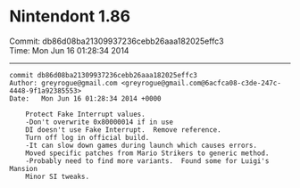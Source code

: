 # Nintendont 1.86
Commit: db86d08ba21309937236cebb26aaa182025effc3  
Time: Mon Jun 16 01:28:34 2014   

-----

```
commit db86d08ba21309937236cebb26aaa182025effc3
Author: greyrogue@gmail.com <greyrogue@gmail.com@6acfca08-c3de-247c-4448-9f1a92385553>
Date:   Mon Jun 16 01:28:34 2014 +0000

    Protect Fake Interrupt values.
    -Don't overwrite 0x80000014 if in use
    DI doesn't use Fake Interrupt.  Remove reference.
    Turn off log in official build.
    -It can slow down games during launch which causes errors.
    Moved specific patches from Mario Strikers to generic method.
    -Probably need to find more variants.  Found some for Luigi's Mansion
    Minor SI tweaks.
```
